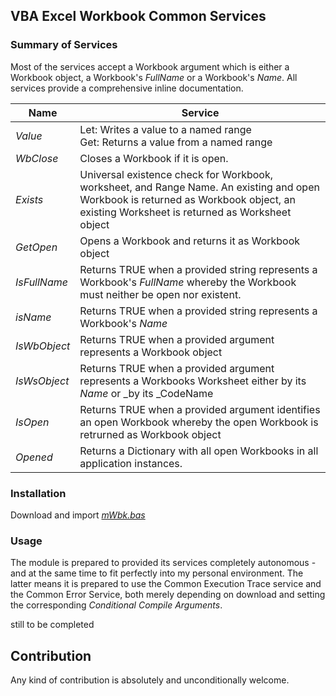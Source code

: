 ## VBA Excel Workbook Common Services
### Summary of Services

Most of the services accept a Workbook argument which is either a Workbook object, a Workbook's _FullName_ or a Workbook's _Name_. All services provide a comprehensive inline documentation. 

| Name         | Service |
| ------------ | ---------------------------------------------------------------------------------- |
| _Value_      | Let: Writes a value to a named range<br>Get: Returns a value from a named range  |
| _WbClose_    | Closes a Workbook if it is open.        |
| _Exists_     | Universal existence check for Workbook, worksheet, and Range Name. An existing and open Workbook is returned as Workbook object, an existing Worksheet is returned as Worksheet object |
| _GetOpen_    | Opens a Workbook and returns it as Workbook object       |
| _IsFullName_ | Returns TRUE when a provided string represents a Workbook's _FullName_ whereby the Workbook must neither be open nor existent.  |
| _isName_     | Returns TRUE when a provided string represents a Workbook's _Name_       |
| _IsWbObject_ | Returns TRUE when a provided argument represents a Workbook object       |
| _IsWsObject_ | Returns TRUE when a provided argument represents a Workbooks Worksheet either by its _Name_ or _by its _CodeName        |
| _IsOpen_     | Returns TRUE when a provided argument identifies an open Workbook whereby the open Workbook is retrurned as Workbook object        |
| _Opened_     | Returns a Dictionary with all open Workbooks in all application instances. |


### Installation
Download and import _[mWbk.bas][1]_

### Usage
The module is prepared to provided its services completely autonomous - and at the same time to fit perfectly into my personal environment. The latter means it is prepared to use the Common Execution Trace service and the Common Error Service, both merely depending on download and setting the corresponding _Conditional Compile Arguments_.


still to be completed

## Contribution
Any kind of contribution is absolutely and unconditionally welcome. 

[1]:https://gitcdn.link/cdn/warbe-maker/Common-VBA-Workbook-Services/master/source/mWbk.bas
